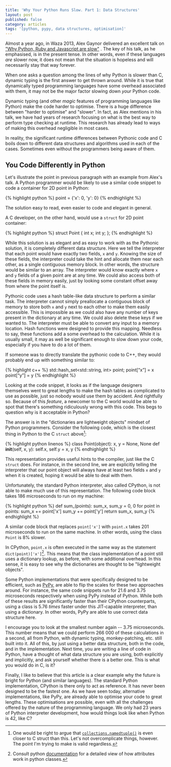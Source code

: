 ```yaml
---
title: 'Why Your Python Runs Slow. Part 1: Data Structures'
layout: post
published: false
category: articles
tags: '[python, pypy, data structures, optimisation]'
---
```

Almost a year ago, in Waza 2013, Alex Gaynor delivered an excellent talk on ["Why Python, Ruby and Javascript are slow"][1] . The key of his talk, as he emphasised, is in the present tense. In other words, even if these languages *are* slower now, it does not mean that the situation is hopeless and will necessarily stay that way forever.

When one asks a question among the lines of why Python is slower than C, dynamic typing is the first answer to get thrown around. While it is true that dynamically  typed programming languages have some overhead associated with them, it may not be the major factor slowing down *your* Python code. 

Dynamic typing (and other *magic* features of programming languages like Python) make the code harder to optimise. There is a huge difference between "harder to optimise" and "slower". In fact, as Alex mentions in his talk, we have had years of research focusing on what is the best way to perform type checking at runtime. This research has already lead to ways of making this overhead negligible in most cases. 

In reality, the significant runtime differences between Pythonic code and C boils down to different data structures and algorithms used in each of the cases. Sometimes even without the programmers being aware of them.

[1]: http://vimeo.com/61044810

You Code Differently in Python
----------------------------------------

Let's illustrate the point in previous paragraph with an example from Alex's talk.
A Python programmer would be likely to use a similar code snippet to code a container for 2D point in Python:

{% highlight python %}
point = {'x': 0, 'y': 0}
{% endhighlight %}

The solution easy to read, even easier to code and elegant in general.

A C developer, on the other hand, would use a `struct` for 2D point container:

{% highlight python %}
struct Point {
   int x;
   int y;
};
{% endhighlight %}

While this solution is as elegant and as easy to work with as the Pythonic solution, it is completely different data structure.  Here we tell the interpreter that each point would have exactly two fields, `x` and `y`. Knowing the size of these fields, the interpreter could take the hint and allocate  them near each other, as a single contiguous memory block. In other words, the structure would be similar to an array. The interpreter would know exactly where `x` and `y` fields of a given point are at any time. We could also access both of these fields in memory easily, just by looking some constant offset away from where the point itself is. 

Pythonic code uses a hash table-like data structure to perform a similar task.  The interpreter cannot simply preallocate a contiguous block of memory to store both `x` and `y` next to each other to make them easily accessible. This is impossible as we could also have any number of keys present in the dictionary at any time. We could also delete these keys if we wanted to. The interpreter must be able to convert any input to a memory location. Hash functions were designed to provide this mapping. Needless to say, these functions add a some overhead to the calculation. While it is usually small, it may as well be significant enough to slow down your code, especially if you have to do a lot of them.

If someone was to directly translate the pythonic code to C++, they would probably  end up with something similar to:

{% highlight  c++ %}
std::hash_set<std::string, int> point;
point[“x”] = x
point[“y”] = y
{% endhighlight %}

Looking at the code snippet, it looks as if the language designers themselves went to great lengths to make the hash tables as complicated to use as possible, just so nobody would use them by accident. And rightfully so. Because of this *feature*, a newcomer to the C world would be able to spot that there's something ridiculously wrong with this code. This begs to question why is it acceptable in Python?

The answer is in the "dictionaries are lightweight objects" mindset of Python programmers.
Consider the following code, which is the closest thing in Python to the C `struct` above[^1]:

{% highlight python linenos %}
class Point(object):
    x, y = None, None
    def __init__(self, x, y):
         self.x, self.y = x, y
{% endhighlight %}

This representation provides useful hints to the compiler, just like the C `struct` does. For instance, in the second line, we are explicitly telling the interpreter that our point object will always have at least two fields `x` and `y` when it is created, hoping it would be able to deal with them.

Unfortunately, the standard Python interpreter, also called CPython, is not able to make much use of this representation. The following code block takes 186 microseconds to run on my machine:

{% highlight python %}
def sum_(points):
    sum_x, sum_y = 0, 0
    for point in points:
        sum_x += point['x']
        sum_y += point['y']
    return sum_x, sum_y
{% endhighlight %}

A similar code block that replaces `point['x']` with `point.x` takes 201 microseconds to run on the same machine. In other words, using the class `Point` is 8% slower. 

In CPython, `point.x` is often executed in the same way as the statement  `dict(point)['x']`[^2].
This means that the class implementation of a point still uses a dictionary lookup, as  before, with some additional overhead. In this sense, it is easy to see why the dictionaries are thought to be "lightweight objects".

Some Python implementations that were specifically designed to be efficient, such as [PyPy](http://pypy.org), are able to flip the scales for these two approaches around. For instance, the same code snippets run for 21.6 and 3.75 microseconds respectively when  using PyPy instead of Python. While both of these results are significantly faster than their CPython counterparts, using a class is 5.76 *times* faster under this JIT-capable interpreter, than using a dictionary. In other words, PyPy are able to use correct data structure here.

I encourage you to look at the smallest number again -- 3.75 microseconds. This number means that we could perform 266 000 of these calculations in a second, all from Python, with dynamic typing, monkey-patching, etc. still built into it. All of this, by just using a better data structure, both in the code, and in the implementation. Next time, you are writing a line of code in Python, have a thought of what data structure you are using, both explicitly and implicitly, and ask yourself whether there is a better one. This is what you would do in C, is it?

Finally, I like to believe that this article is a clear example why the future is bright for Python (and similar languages). The standard Python implementation, CPython is there  only to act as reference. It has never been designed to be the fastest one. As we have seen today, alternative implementations, like PyPy, are already able to optimise your code to great lengths. These optimisations are possible, even with all the challenges offered by the nature of the programming language. We only had 23 years of Python interpreter development, how would things look like when Python is 42, like C?

[^1]: One would be right to argue that [`collections.namedtuple()`](http://docs.python.org/2/library/collections.html#collections.namedtuple) is even closer to C struct than this. Let's not overcomplicate things, however. The point I'm trying to make is valid regardless.

[^2]: Consult python [documentation](http://docs.python.org/2/reference/datamodel.html#the-standard-type-hierarchy) for a detailed view of how attributes work in python classes.